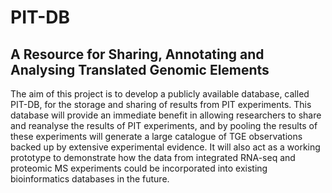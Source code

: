 # PIT-DB 

## A Resource for Sharing, Annotating and Analysing Translated Genomic Elements

The aim of this project is to develop a publicly available database, called PIT-DB, for the storage and sharing of results from PIT experiments. This database will provide an immediate benefit in allowing researchers to share and reanalyse the results of PIT experiments, and by pooling the results of these experiments will generate a large catalogue of TGE observations backed up by extensive experimental evidence. It will also act as a working prototype to demonstrate how the data from integrated RNA-seq and proteomic MS experiments could be incorporated into existing bioinformatics databases in the future.
